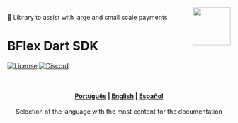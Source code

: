 <img align="right" src="https://imgur.com/EtCvGVc.png" height="85">

🎯 Library to assist with large and small scale payments

# BFlex Dart SDK

[![License](https://img.shields.io/github/license/BFlex-financial/bfinancial-dart)](https://github.com/BFlex-financial/bfinancial-dart/blob/master/LICENSE)
[![Discord](https://img.shields.io/badge/Discord_comunity-4444ff)](https://discord.gg/cdEnEtwehC)


<br>
<div align="center">
  <h4>
    <a href="./DOCS-PT.md">Português</a> | 
    <a href="./DOCS-EN.md">English</a> | 
    <a href="./DOCS-ES.md">Español</a>
  </h4>
  Selection of the language with the most content for the documentation
</div>